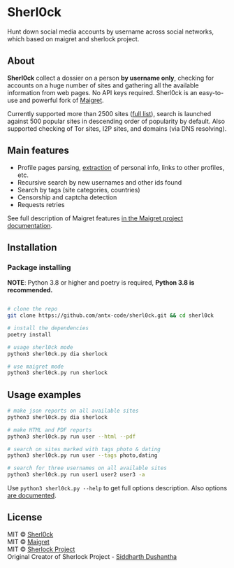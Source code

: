 # Sherl0ck

Hunt down social media accounts by username across social networks, which based on maigret and sherlock project.

## About

**Sherl0ck** collect a dossier on a person **by username only**, checking for accounts on a huge number of sites and gathering all the available information from web pages. No API keys required. Sherl0ck is an easy-to-use and powerful fork of [Maigret](https://github.com/soxoj/maigret).

Currently supported more than 2500 sites ([full list](https://github.com/antx-code/sherl0ck/blob/main/sites.md)), search is launched against 500 popular sites in descending order of popularity by default. Also supported checking of Tor sites, I2P sites, and domains (via DNS resolving).

## Main features

* Profile pages parsing, [extraction](https://github.com/soxoj/socid_extractor) of personal info, links to other profiles, etc.
* Recursive search by new usernames and other ids found
* Search by tags (site categories, countries)
* Censorship and captcha detection
* Requests retries

See full description of Maigret features [in the Maigret project documentation](https://maigret.readthedocs.io/en/latest/features.html).

## Installation

### Package installing

**NOTE**: Python 3.8 or higher and poetry is required, **Python 3.8 is recommended.**

```bash

# clone the repo
git clone https://github.com/antx-code/sherl0ck.git && cd sherl0ck

# install the dependencies
poetry install

# usage sherl0ck mode
python3 sherl0ck.py dia sherlock

# use maigret mode
python3 sherl0ck.py run sherlock

```

## Usage examples

```bash
# make json reports on all available sites
python3 sherl0ck.py dia sherlock

# make HTML and PDF reports
python3 sherl0ck.py run user --html --pdf

# search on sites marked with tags photo & dating
python3 sherl0ck.py run user --tags photo,dating

# search for three usernames on all available sites
python3 sherl0ck.py run user1 user2 user3 -a
```

Use `python3 sherl0ck.py --help` to get full options description. Also options [are documented](https://maigret.readthedocs.io/en/latest/command-line-options.html).

## License

MIT © [Sherl0ck](https://github.com/antx-code/sherl0ck.git)<br/>
MIT © [Maigret](https://github.com/soxoj/maigret)<br/>
MIT © [Sherlock Project](https://github.com/sherlock-project/)<br/>
Original Creator of Sherlock Project - [Siddharth Dushantha](https://github.com/sdushantha)
